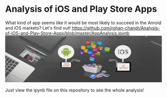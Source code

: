 # Analysis of iOS and Play Store Apps
What kind of app seems like it would be most likely to succeed in the Anroid and iOS markets? Let's find out!
https://github.com/rohan-chandr/Analysis-of-iOS-and-Play-Store-Apps/blob/master/AppAnalysis.ipynb
![Alt](https://github.com/rohan-chandr/Analysis-of-iOS-and-Play-Store-Apps/blob/master/mobileapps.png)

Just view the ipynb file on this repository to see the whole analysis!
